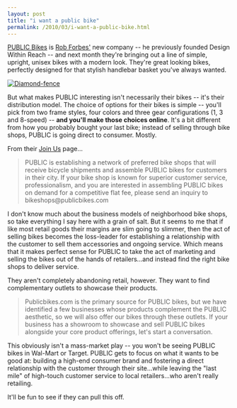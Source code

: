 ```yaml
---
layout: post
title: "i want a public bike"
permalink: /2010/03/i-want-a-public-bike.html
---
```


<p><a href="http://publicbikes.com/">PUBLIC Bikes</a> is <a href="http://www.ted.com/speakers/rob_forbes.html">Rob Forbes'</a> new company -- he previously founded Design Within Reach -- and next month they're bringing out a line of simple, upright, unisex bikes with a modern look.  They're great looking bikes, perfectly designed for that stylish handlebar basket you've always wanted.</p>

<p><a style="display: inline;" href="http://sippey.typepad.com/.a/6a00d8341c4f5f53ef01310fd7b1f8970c-pi"><img class="asset  asset-image at-xid-6a00d8341c4f5f53ef01310fd7b1f8970c" alt="Diamond-fence" src="http://sippey.typepad.com/.a/6a00d8341c4f5f53ef01310fd7b1f8970c-500wi"  /></a> <br /></p>

<p>But what makes PUBLIC interesting isn't necessarily their bikes -- it's their distribution model. The choice of options for their bikes is simple -- you'll pick from two frame styles, four colors and three gear configurations (1, 3 and 8-speed) -- <strong>and you'll make those choices online</strong>.  It's a bit different from how you probably bought your last bike; instead of selling through bike shops, PUBLIC is going direct to consumer.  Mostly.</p>

<p>From their <a href="http://publicbikes.com/joinus.php">Join Us</a> page...</p>

<blockquote>
  <p>PUBLIC is establishing a network of preferred bike shops that will receive bicycle shipments and assemble PUBLIC bikes for customers in their city. If your bike shop is known for superior customer service, professionalism, and you are interested in assembling PUBLIC bikes on demand for a competitive flat fee, please send an inquiry to bikeshops@publicbikes.com</p>
</blockquote>

<p>I don't know much about the business models of neighborhood bike shops, so take everything I say here with a grain of salt.  But it seems to me that if like most retail goods their  margins are slim going to slimmer, then the act of selling bikes becomes the loss-leader for establishing a relationship with the customer to sell them accessories and ongoing service. Which means that it makes perfect sense for PUBLIC to take the act of marketing and selling the bikes out of the hands of retailers...and instead find the right bike shops to deliver service.</p>

<p>They aren't completely abandoning retail, however.  They want to find complementary outlets to showcase their products.</p>

<blockquote>
  <p>Publicbikes.com is the primary source for PUBLIC bikes, but we have identified a few businesses whose products complement the PUBLIC aesthetic, so we will also offer our bikes through these outlets. If your business has a showroom to showcase and sell PUBLIC bikes alongside your core product offerings, let's start a conversation.</p>
</blockquote>

<p>This obviously isn't a mass-market play -- you won't be seeing PUBLIC bikes in Wal-Mart or Target.  PUBLIC gets to focus on what it wants to be good at:  building a high-end consumer brand and fostering a direct relationship with the customer through their site...while leaving the "last mile" of high-touch customer service to local retailers...who aren't really retailing.</p>

<p>It'll be fun to see if they can pull this off.   </p>



